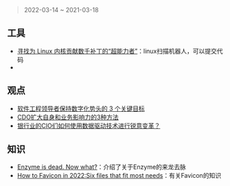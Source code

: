 > 2022-03-14 ~ 2021-03-18

## 工具

* [寻找为 Linux 内核贡献数千补丁的“超能力者”](https://linux.cn/article-13468-1.html)：linux扫描机器人，可以提交代码
* []()

## 观点
* [软件工程领导者保持数字化势头的 3 个关键目标](https://www.gartner.com/ngw/globalassets/cn/information-technology/documents/2022/jan/accelerating-digital-software-engineering-leaders-ebook-cn.pdf)
* [CDO扩大自身和业务影响力的3种方法](https://www.gartner.com/ngw/globalassets/cn/information-technology/documents/2022/mar/3_ways_for_cdos_to_grow_their_influence_and_business_impact_cn.pdf)
* [银行业的CIO们如何使用数据驱动技术进行锐意变革？](https://www.gartner.com/ngw/globalassets/cn/information-technology/documents/2021/may/%E9%93%B6%E8%A1%8Ccio%E9%A1%BB%E4%BD%BF%E6%95%B0%E6%8D%AE%E7%AC%A6%E5%90%88%E5%AE%A2%E6%88%B7%E9%9C%80%E6%B1%82%E8%80%8C%E9%9D%9E%E7%AC%A6%E5%90%88%E6%B8%A0%E9%81%93%E9%9C%80%E6%B1%82-final.pdf)

## 知识

* [Enzyme is dead. Now what?](https://dev.to/wojtekmaj/enzyme-is-dead-now-what-ekl)：介绍了关于Enzyme的来龙去脉
* [How to Favicon in 2022:Six files that fit most needs](https://evilmartians.com/chronicles/how-to-favicon-in-2021-six-files-that-fit-most-needs)：有关Favicon的知识